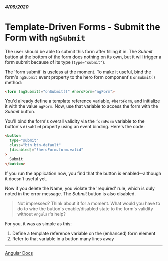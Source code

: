 ##### 4/09/2020
# Template-Driven Forms - Submit the Form with `ngSubmit`
The user should be able to submit this form after filling it in.  The _Submit_ button at the bottom of the form does nothing on its own, but it will trigger a form submit because of its type (`type="submit"`).

The 'form submit' is useless at the moment.  To make it useful, bind the form's `ngSubmit` event property to the hero form component's `onSubmit()` method:

```html
<form (ngSubmit)="onSubmit()" #heroForm="ngForm">
```

You'd already define a template reference variable, `#heroForm`, and initialize it with the value `ngForm`.  Now, use that variable to access the form with the _Submit_ button.

You'll bind the form's overall validity via the `formForm` variable to the button's `disabled` property using an event binding.  Here's the code:

```html
<button
  type="submit"
  class="btn btn-default"
  [disabled]="!heroForm.form.valid"
>
  Submit
</button>
```

If you run the application now, you  find that the button is enabled--although it doesn't useful yet.

Now if you delete the Name, you violate the 'required' rule, which is duly noted in the error message.  The _Submit_ button is also disabled.

  > Not impressed?  Think about it for a moment.  What would you have to do to wire the button's enable/disabled state to the form's validity without `Angular`'s help?

For you, it was as simple as this:
  1. Define a template reference variable on the (enhanced) form element
  2. Refer to that variable in a button many lines away

---

[Angular Docs](https://angular.io/guide/forms#submit-the-form-with-ngsubmit)